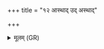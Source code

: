 +++
title = "१२ आस्थाद् उद् अस्थाद्"

+++
<details><summary>मूलम् (GR)</summary>

आस्थाद् उद् अस्थाद् अजनिष्ट विप्रो  
ऽमिमीत वरिमाणं पृथिव्याः ।  
आसीदत् संराड् भुवनानि विश्वा  
स इच्छा वेद वरुणस्य व्रतानि ॥ +++(Bhatt. (icchā ⟨ itthād))+++
</details>